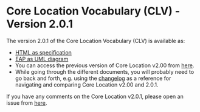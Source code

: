 # Core Location Vocabulary (CLV) - Version 2.0.1

The version 2.0.1 of the Core Location Vocabulary (CLV) is available as: 

*    [HTML as specification](https://semiceu.github.io/Core-Location-Vocabulary/releases/2.0.1/)
*    [EAP as UML diagram](https://github.com/SEMICeu/Core-Location-Vocabulary/blob/master/releases/2.0.1/html/overview.jpg)
*    You can access the previous version of Core Location v2.00 from [here](https://github.com/SEMICeu/Core-Location-Vocabulary/tree/master/releases/2.00). 
*    While going through the different documents, you will probably need to go back and forth, e.g. using the [changelog](https://github.com/SEMICeu/Core-Location-Vocabulary/blob/master/releases/2.0.1/Changelog.md) as a reference for navigating and comparing Core Location v2.00 and 2.0.1.

If you have any comments on the Core Location v2.0.1, please open an issue from [here](https://github.com/SEMICeu/Core-Location-Vocabulary/issues). 

